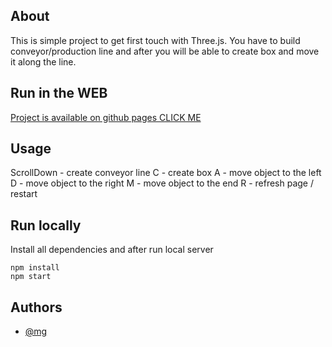 ## About 
This is simple project to get first touch with Three.js.
You have to build conveyor/production line and after you will be able to create box and move it along the line.

## Run in the WEB
[Project is available on github pages CLICK ME](https://mihkelgering.github.io/threejs-conveyor-belt/)
## Usage

ScrollDown - create conveyor line
C - create box
A - move object to the left
D - move object to the right
M - move object to the end
R - refresh page / restart

## Run locally
Install all dependencies and after run local server
```
npm install
npm start
```

## Authors

- [@mg](https://github.com/mihkelgering)
